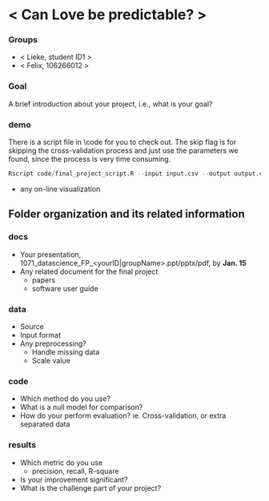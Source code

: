 # < Can Love be predictable? >

### Groups
* < Lieke, student ID1 >
* < Felix, 106266012 >


### Goal
A brief introduction about your project, i.e., what is your goal?

### demo 
There is a script file in \code for you to check out. The skip flag is for skipping the cross-validation process and just use the parameters we found, since the process is very time consuming. 
```R
Rscript code/final_project_script.R --input input.csv --output output.csv --skip 1
```
* any on-line visualization

## Folder organization and its related information

### docs
* Your presentation, 1071_datascience_FP_<yourID|groupName>.ppt/pptx/pdf, by **Jan. 15**
* Any related document for the final project
  * papers
  * software user guide

### data

* Source
* Input format
* Any preprocessing?
  * Handle missing data
  * Scale value

### code

* Which method do you use?
* What is a null model for comparison?
* How do your perform evaluation? ie. Cross-validation, or extra separated data

### results

* Which metric do you use 
  * precision, recall, R-square
* Is your improvement significant?
* What is the challenge part of your project?

